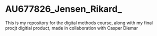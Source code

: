 # AU677826_Jensen_Rikard_

This is my repository for the digital methods course, along with my final procjt digitial product, made in collaboration with Casper Diemar
